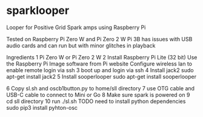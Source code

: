 # sparklooper
Looper for Positive Grid Spark amps using Raspberry Pi

Tested on Raspberry Pi Zero W and Pi Zero 2 W
Pi 3B has issues with USB audio cards and can run but with minor glitches in playback

Ingredients
  1 Pi Zero W or Pi Zero 2 W
  2 Install Raspberry Pi Lite (32 bit)
    Use the Raspberry Pi Image software from Pi website
    Configure wireless lan to enable remote login via ssh
  3 boot up and login via ssh
  4 Install jack2 
    sudo apt-get install jack2
  5 Install sooperlooper
    sudo apt-get install sooperlooper
    
  6 Copy sl.sh and oscb1button.py to home/sll directory
  7 use OTG cable and USB-C cable to connect to Mini or Go
  8 Make sure spark is powered on
  9 cd sll directory
  10 run ./sl.sh
  TODO
  need to install python dependencies 
  sudo pip3 install pyhton-osc
  
